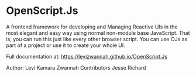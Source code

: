 # OpenScript.Js
A frontend framework for developing and Managing Reactive UIs in the most elegant and easy way using normal non-module base JavaScript. That is, you can run this just like every other browser script. You can use OJs as part of a project or use it to create your whole UI.

Full documentation at: https://levizwannah.github.io/OpenScript.Js

Author: Levi Kamara Zwannah
Contributors
Jesse Richard



